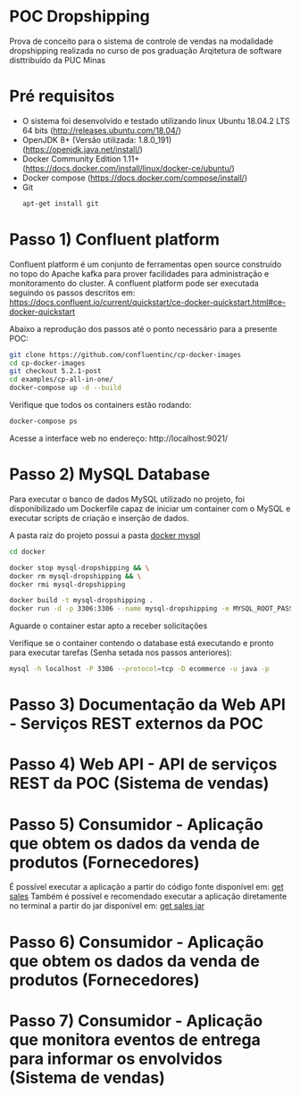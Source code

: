 # POC Dropshipping

Prova de conceito para o sistema de controle de vendas na modalidade dropshipping realizada no curso de pos graduação Arqitetura de software disttribuído da PUC Minas

# Pré requisitos
  - O sistema foi desenvolvido e testado utilizando linux Ubuntu 18.04.2 LTS 64 bits (http://releases.ubuntu.com/18.04/)
  - OpenJDK 8+ (Versão utilizada: 1.8.0_191) (https://openjdk.java.net/install/)
  - Docker Community Edition 1.11+ (https://docs.docker.com/install/linux/docker-ce/ubuntu/)
  - Docker compose (https://docs.docker.com/compose/install/)
  - Git
      ```sh
      apt-get install git
      ```
# Passo 1) Confluent platform

Confluent platform é um conjunto de ferramentas open source construído no topo do Apache kafka para prover facilidades para administração e monitoramento do cluster.
A confluent platform pode ser executada seguindo os passos descritos em: https://docs.confluent.io/current/quickstart/ce-docker-quickstart.html#ce-docker-quickstart

Abaixo a reprodução dos passos até o ponto necessário para a presente POC:
```sh
git clone https://github.com/confluentinc/cp-docker-images
cd cp-docker-images
git checkout 5.2.1-post
cd examples/cp-all-in-one/
docker-compose up -d --build
```
Verifique que todos os containers estão rodando:
```sh
docker-compose ps
```
Acesse a interface web no endereço:
http://localhost:9021/

# Passo 2) MySQL Database

Para executar o banco de dados MySQL utilizado no projeto, foi disponibilizado um Dockerfile capaz de iniciar um container com o MySQL e executar scripts de criação e inserção de dados.

A pasta raiz do projeto possui a pasta [docker mysql](docker/mysql)
```sh
cd docker

docker stop mysql-dropshipping && \
docker rm mysql-dropshipping && \
docker rmi mysql-dropshipping

docker build -t mysql-dropshipping .
docker run -d -p 3306:3306 --name mysql-dropshipping -e MYSQL_ROOT_PASSWORD=12345 -e MYSQL_ROOT_HOST=% mysql-dropshipping
```    
Aguarde o container estar apto a receber solicitações

Verifique se o container contendo o database está executando e pronto para executar tarefas (Senha setada nos passos anteriores):
```sh
mysql -h localhost -P 3306 --protocol=tcp -D ecommerce -u java -p
```
# Passo 3) Documentação da Web API - Serviços REST externos da POC

# Passo 4) Web API - API de serviços REST da POC (Sistema de vendas)

# Passo 5) Consumidor - Aplicação que obtem os dados da venda de produtos (Fornecedores)
É possível executar a aplicação a partir do código fonte disponível em: [get sales](get-sales-kafka)
Também é possível e recomendado executar a aplicação diretamente no terminal a partir do jar disponível em: [get sales jar](jars/getSales.jar)

# Passo 6) Consumidor - Aplicação que obtem os dados da venda de produtos (Fornecedores)

# Passo 7) Consumidor - Aplicação que monitora eventos de entrega para informar os envolvidos (Sistema de vendas)
